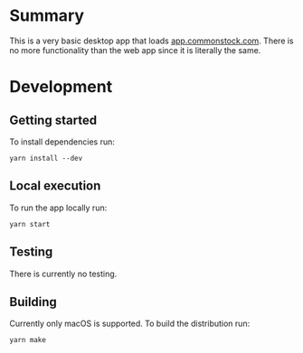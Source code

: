 # Summary
This is a very basic desktop app that loads [app.commonstock.com](https://app.commonstock.com). There is no more functionality than the web app since it is literally the same.

# Development

## Getting started
To install dependencies run:
```
yarn install --dev
```

## Local execution
To run the app locally run:
```
yarn start
```

## Testing
There is currently no testing.

## Building
Currently only macOS is supported. To build the distribution run:
```
yarn make
```
